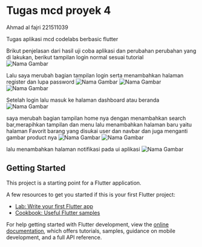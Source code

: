 # Tugas mcd proyek 4 

Ahmad al fajri 221511039

Tugas aplikasi mcd codelabs berbasic flutter 

Brikut penjelasan dari hasil uji coba aplikasi dan perubahan perubahan yang di lakukan, berikut tampilan login normal sesuai tutorial  
![Nama Gambar](Login_normal.png) 
 
Lalu saya merubah bagian tampilan login serta menambahkan halaman register dan lupa password 
![Nama Gambar](login.png) 
![Nama Gambar](forgot_pw.png) 
![Nama Gambar](register.png)

Setelah login lalu masuk ke halaman dashboard atau beranda
![Nama Gambar](home_normal.png)

saya merubah bagian tampilan home nya dengan menambahkan search bar,merapihkan tampilan dan menu 
lalu menambahkan halaman baru yaitu halaman Favorit barang yang disukai user dan navbar
dan juga menganti gambar product nya
![Nama Gambar](home.png)
![Nama Gambar](like_page.png)


lalu menambahkan halaman notifikasi pada  ui aplikasi 
![Nama Gambar](notif.png)




## Getting Started

This project is a starting point for a Flutter application.

A few resources to get you started if this is your first Flutter project:

- [Lab: Write your first Flutter app](https://docs.flutter.dev/get-started/codelab)
- [Cookbook: Useful Flutter samples](https://docs.flutter.dev/cookbook)

For help getting started with Flutter development, view the
[online documentation](https://docs.flutter.dev/), which offers tutorials,
samples, guidance on mobile development, and a full API reference.

